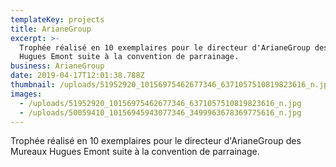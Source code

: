 ```yaml
---
templateKey: projects
title: ArianeGroup
excerpt: >-
  Trophée réalisé en 10 exemplaires pour le directeur d'ArianeGroup des Mureaux
  Hugues Emont suite à la convention de parrainage.
business: ArianeGroup
date: 2019-04-17T12:01:38.788Z
thumbnail: /uploads/51952920_10156975462677346_6371057510819823616_n.jpg
images:
  - /uploads/51952920_10156975462677346_6371057510819823616_n.jpg
  - /uploads/50059410_10156945943077346_3499963678369775616_n.jpg
---
```

Trophée réalisé en 10 exemplaires pour le directeur d'ArianeGroup des Mureaux Hugues Emont suite à la convention de parrainage.
